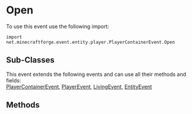 # Open

To use this event use the following import:
```groovy:no-line-numbers
import net.minecraftforge.event.entity.player.PlayerContainerEvent.Open
```

## Sub-Classes
This event extends the following events and can use all their methods and fields: <br>
[PlayerContainerEvent](player_container_event.md), [PlayerEvent](../player_event/player_event.md), [LivingEvent](../living_event/living_event.md), [EntityEvent](../entity_event/entity_event.md)

## Methods
